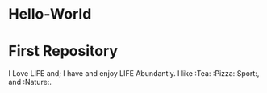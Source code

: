 # Hello-World
# First Repository
I Love LIFE and; I have and enjoy LIFE Abundantly.
I like :Tea: :Pizza::Sport:, and :Nature:.
